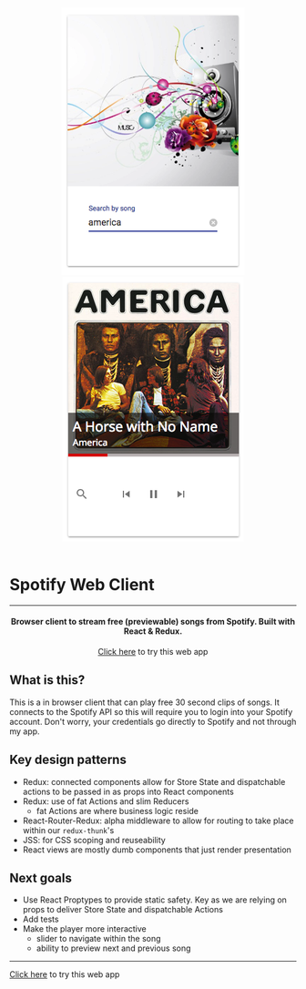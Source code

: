 <link href="docs/readme.css" rel="stylesheet"></link>

<header>
  <a href="https://theodoreli.github.io/spotify-player/">
    <img src="https://raw.githubusercontent.com/theodoreli/spotify-player/master/docs/search.png"/>
    <img src="https://raw.githubusercontent.com/theodoreli/spotify-player/master/docs/player.png"/>
  </a>
</header>

<h1>
  <a>Spotify Web Client</a>
</h1>

---

<h4 align="center">
  Browser client to stream free (previewable) songs from Spotify. Built with React & Redux.
</h4>


<p align="center">
  <a href="https://theodoreli.github.io/spotify-pla
yer/">Click here</a> to try this web app
</p>


## What is this?
This is a in browser client that can play free 30 second clips of songs. It connects to the Spotify API so this will require you to login into your Spotify account. Don't worry, your credentials go directly to Spotify and not through my app.

## Key design patterns
- Redux: connected components allow for Store State and dispatchable actions to be passed in as props into React components
- Redux: use of fat Actions and slim Reducers
  - fat Actions are where business logic reside
- React-Router-Redux: alpha middleware to allow for routing to take place within our `redux-thunk`'s
- JSS: for CSS scoping and reuseability
- React views are mostly dumb components that just render presentation

## Next goals
- Use React Proptypes to provide static safety. Key as we are relying on props to deliver Store State and dispatchable Actions
- Add tests
- Make the player more interactive
  - slider to navigate within the song
  - ability to preview next and previous song


---
[Click here](https://theodoreli.github.io/spotify-player/) to try this web app

